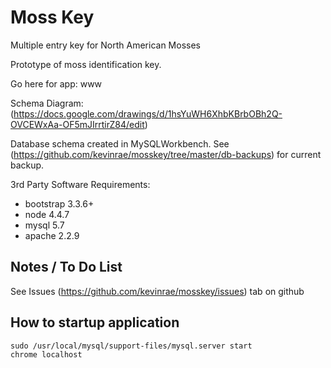# Moss Key
Multiple entry key for North American Mosses

Prototype of moss identification key.

Go here for app:  www

Schema Diagram: (https://docs.google.com/drawings/d/1hsYuWH6XhbKBrbOBh2Q-OVCEWxAa-OF5mJIrrtirZ84/edit)

Database schema created in MySQLWorkbench.  See (https://github.com/kevinrae/mosskey/tree/master/db-backups) for current backup.

3rd Party Software Requirements:
 * bootstrap 3.3.6+
 * node 4.4.7
 * mysql 5.7
 * apache 2.2.9
 
## Notes / To Do List
See Issues (https://github.com/kevinrae/mosskey/issues) tab on github


## How to startup application
```
sudo /usr/local/mysql/support-files/mysql.server start
chrome localhost
```
